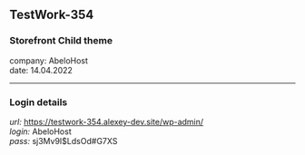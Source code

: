 ## TestWork-354

###  Storefront Child theme

company: AbeloHost
<br>date: 14.04.2022

---

### Login details

*url:* https://testwork-354.alexey-dev.site/wp-admin/
<br>*login:* AbeloHost
<br>*pass:* sj3Mv9I$LdsOd#G7XS
 
